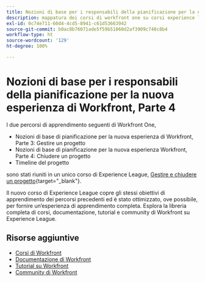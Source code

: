 ```yaml
---
title: Nozioni di base per i responsabili della pianificazione per la nuova esperienza di Workfront, Parte 4
description: mappatura dei corsi di workfront one su corsi experience league
exl-id: 0c74e711-60d4-4cd5-8941-c61d53663942
source-git-commit: b0ac8b76071ade5f59b51060d2af3909c740c8b4
workflow-type: ht
source-wordcount: '129'
ht-degree: 100%

---
```


# Nozioni di base per i responsabili della pianificazione per la nuova esperienza di Workfront, Parte 4

I due percorsi di apprendimento seguenti di Workfront One,

* Nozioni di base di pianificazione per la nuova esperienza di Workfront, Parte 3: Gestire un progetto
* Nozioni di base di pianificazione per la nuova esperienza Workfront, Parte 4: Chiudere un progetto
* Timeline del progetto

sono stati riuniti in un unico corso di Experience League, [Gestire e chiudere un progetto](https://experienceleague.adobe.com/?recommended=Workfront-U-1-2022.2.planners){target="_blank"}.

Il nuovo corso di Experience League copre gli stessi obiettivi di apprendimento dei percorsi precedenti ed è stato ottimizzato, ove possibile, per fornire un’esperienza di apprendimento completa.  Esplora la libreria completa di corsi, documentazione, tutorial e community di Workfront su Experience League.

## Risorse aggiuntive

* [Corsi di Workfront](https://experienceleague.adobe.com/?lang=it&amp;Solution=Workfront#courses)
* [Documentazione di Workfront](https://experienceleague.adobe.com/docs/workfront.html?lang=it)
* [Tutorial su Workfront](https://experienceleague.adobe.com/docs/workfront-learn/tutorials-workfront/home.html?lang=it)
* [Community di Workfront](https://experienceleaguecommunities.adobe.com/t5/workfront/ct-p/workfront)

